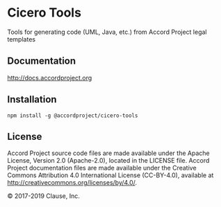 # Cicero Tools

Tools for generating code (UML, Java, etc.) from Accord Project legal templates

## Documentation

http://docs.accordproject.org

## Installation

```
npm install -g @accordproject/cicero-tools
```

## License <a name="license"></a>
Accord Project source code files are made available under the Apache License, Version 2.0 (Apache-2.0), located in the LICENSE file. Accord Project documentation files are made available under the Creative Commons Attribution 4.0 International License (CC-BY-4.0), available at http://creativecommons.org/licenses/by/4.0/.

© 2017-2019 Clause, Inc.
